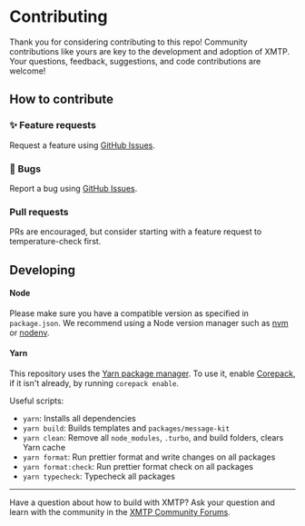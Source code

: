 # Contributing

Thank you for considering contributing to this repo! Community contributions like yours are key to the development and adoption of XMTP. Your questions, feedback, suggestions, and code contributions are welcome!

## How to contribute

### ✨ Feature requests

Request a feature using [GitHub Issues](https://github.com/ephemeraHQ/message-kit/issues).

### 🐞 Bugs

Report a bug using [GitHub Issues](https://github.com/ephemeraHQ/message-kit/issues).

### Pull requests

PRs are encouraged, but consider starting with a feature request to temperature-check first.

## Developing

#### Node

Please make sure you have a compatible version as specified in `package.json`. We recommend using a Node version manager such as [nvm](https://github.com/nvm-sh/nvm) or [nodenv](https://github.com/nodenv/nodenv).

#### Yarn

This repository uses the [Yarn package manager](https://yarnpkg.com/). To use it, enable [Corepack](https://yarnpkg.com/corepack), if it isn't already, by running `corepack enable`.

Useful scripts:

- `yarn`: Installs all dependencies
- `yarn build`: Builds templates and `packages/message-kit`
- `yarn clean`: Remove all `node_modules`, `.turbo`, and build folders, clears Yarn cache
- `yarn format`: Run prettier format and write changes on all packages
- `yarn format:check`: Run prettier format check on all packages
- `yarn typecheck`: Typecheck all packages

---

Have a question about how to build with XMTP? Ask your question and learn with the community in the [XMTP Community Forums](https://community.xmtp.org/).
